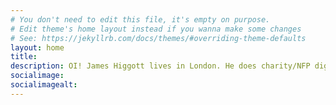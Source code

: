 ```yaml
---
# You don't need to edit this file, it's empty on purpose.
# Edit theme's home layout instead if you wanna make some changes
# See: https://jekyllrb.com/docs/themes/#overriding-theme-defaults
layout: home
title: 
description: OI! James Higgott lives in London. He does charity/NFP digital stuff for a living and he can play the drums.
socialimage: 
socialimagealt: 
---
```

